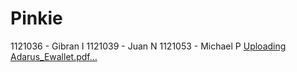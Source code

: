 # Pinkie

1121036 - Gibran I
1121039 - Juan N
1121053 - Michael P
[Uploading Adarus_Ewallet.pdf…]()
